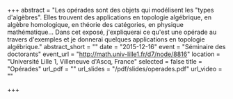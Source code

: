 +++
abstract = "Les opérades sont des objets qui modélisent les \"types d'algèbres\". Elles trouvent des applications  en topologie algébrique, en algèbre homologique, en théorie des catégories, en physique mathématique... Dans cet exposé, j'expliquerai ce qu'est une opérade au travers d'exemples et je donnerai quelques applications en topologie algébrique."
abstract_short = ""
date = "2015-12-16"
event = "Séminaire des doctorants"
event_url = "http://math.univ-lille1.fr/d7/node/8816"
location = "Université Lille 1, Villeneuve d'Ascq, France"
selected = false
title = "Opérades"
url_pdf = ""
url_slides = "/pdf/slides/operades.pdf"
url_video = ""

+++

